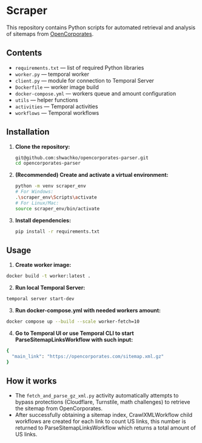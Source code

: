 
# Scraper

This repository contains Python scripts for automated retrieval and analysis of sitemaps from [OpenCorporates](https://opencorporates.com/).

## Contents
- `requirements.txt` — list of required Python libraries
- `worker.py` — temporal worker
- `client.py` — module for connection to Temporal Server
- `Dockerfile` — worker image build
- `docker-compose.yml` — workers queue and amount configuration
- `utils` — helper functions
- `activities` — Temporal activities
- `workflows` — Temporal workflows

## Installation

1. **Clone the repository:**
   ```bash
   git@github.com:shwachko/opencorporates-parser.git
   cd opencorporates-parser
   ```

2. **(Recommended) Create and activate a virtual environment:**
   ```bash
   python -m venv scraper_env
   # For Windows:
   .\scraper_env\Scripts\activate
   # For Linux/Mac:
   source scraper_env/bin/activate
   ```

3. **Install dependencies:**
   ```bash
   pip install -r requirements.txt
   ```

## Usage

1. **Create worker image:**
```bash 
docker build -t worker:latest .
```

2. **Run local Temporal Server:**
```bash 
temporal server start-dev
```

3. **Run docker-compose.yml with needed workers amount:**
```bash 
docker compose up --build --scale worker-fetch=10
```
4. **Go to Temporal UI or use Temporal CLI to start ParseSitemapLinksWorkflow with such input:**
```bash 
{
  "main_link": "https://opencorporates.com/sitemap.xml.gz"
}
```
## How it works
- The `fetch_and_parse_gz_xml.py` activity automatically attempts to bypass protections (Cloudflare, Turnstile, math challenges) to retrieve the sitemap from OpenCorporates.
- After successfully obtaining a sitemap index, CrawlXMLWorkflow child workflows are created for each link to count US links, this number is returned to ParseSitemapLinksWorkflow which returns a total amount of US links.
